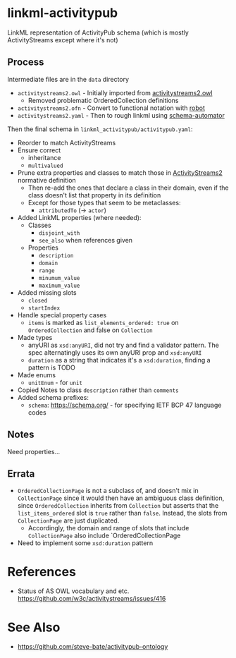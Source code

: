 # linkml-activitypub

LinkML representation of ActivityPub schema (which is mostly ActivityStreams except where it's not)

## Process

Intermediate files are in the `data` directory

- `activitystreams2.owl` - Initially imported from [activitystreams2.owl](https://github.com/w3c/activitystreams/blob/5910a59a6f46c1f8ec9fb028bd8bbb65a7332e4e/vocabulary/activitystreams2.owl)
  - Removed problematic OrderedCollection definitions
- `activitystreams2.ofn` - Convert to functional notation with [robot](http://robot.obolibrary.org/)
- `activitystreams2.yaml` - Then to rough linkml using [schema-automator](https://linkml.io/schema-automator/)

Then the final schema in `linkml_activitypub/activitypub.yaml`:
- Reorder to match ActivityStreams 
- Ensure correct
  - inheritance
  - `multivalued`
- Prune extra properties and classes to match those in [ActivityStreams2](https://www.w3.org/TR/activitystreams-vocabulary/) normative definition
  - Then re-add the ones that declare a class in their domain, even if the class doesn't list that property in its definition
  - Except for those types that seem to be metaclasses:
    - `attributedTo` (-> `actor`)
- Added LinkML properties (where needed):
  - Classes
    - `disjoint_with`
    - `see_also` when references given
  - Properties
    - `description`
    - `domain`
    - `range`
    - `minumum_value`
    - `maximum_value`
- Added missing slots
  - `closed`
  - `startIndex`
- Handle special property cases
  - `items` is marked as `list_elements_ordered: true` on `OrderedCollection` and false on `Collection`
- Made types
  - anyURI as `xsd:anyURI`, did not try and find a validator pattern. The spec alternatingly uses its own anyURI prop and `xsd:anyURI`
  - `duration` as a string that indicates it's a `xsd:duration`, finding a pattern is TODO
- Made enums
  - `unitEnum` - for `unit`
- Copied Notes to class `description` rather than `comments`
- Added schema prefixes:
  - `schema`: https://schema.org/ - for specifying IETF BCP 47 language codes


## Notes

Need properties...


## Errata

- `OrderedCollectionPage` is not a subclass of, and doesn't mix in `CollectionPage` since it would then have an ambiguous
  class definition, since `OrderedCollection` inherits from `Collection` but asserts that the `list_items_ordered` slot is `true`
  rather than `false`. Instead, the slots from `CollectionPage` are just duplicated.
  - Accordingly, the domain and range of slots that include `CollectionPage` also include `OrderedCollectionPage
- Need to implement some `xsd:duration` pattern 

# References

- Status of AS OWL vocabulary and etc. https://github.com/w3c/activitystreams/issues/416

# See Also

- https://github.com/steve-bate/activitypub-ontology